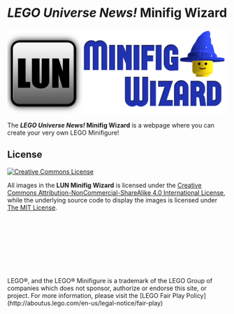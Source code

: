 _LEGO Universe News!_ Minifig Wizard
====================================

![LUN Minifig Wizard Logo](/Logo/LUN-Minifig-Wizard-Small.png)

The **_LEGO Universe News!_ Minifig Wizard** is a webpage where you can create your very own LEGO Minifigure!

License
-------

[![Creative Commons License](http://i.creativecommons.org/l/by-nc-sa/4.0/88x31.png)](http://daringfireball.net/projects/markdown/syntax)

All images in the **LUN Minifig Wizard** is licensed under the [Creative Commons Attribution-NonCommercial-ShareAlike 4.0 International License](http://creativecommons.org/licenses/by-nc-sa/4.0/),
while the underlying source code to display the images is licensed under [The MIT License](http://opensource.org/licenses/MIT).





<br>
<br>
<br>
<br>
<br>
<br>
<br>
<br>
LEGO®, and the LEGO® Minifigure is a trademark of the LEGO Group of companies which does not sponsor, authorize or endorse this site, or project. For more information, please visit the [LEGO Fair Play Policy](http://aboutus.lego.com/en-us/legal-notice/fair-play)
